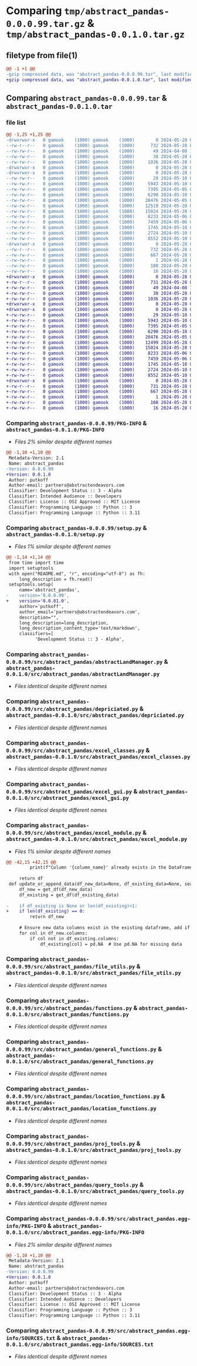 # Comparing `tmp/abstract_pandas-0.0.0.99.tar.gz` & `tmp/abstract_pandas-0.0.1.0.tar.gz`

## filetype from file(1)

```diff
@@ -1 +1 @@
-gzip compressed data, was "abstract_pandas-0.0.0.99.tar", last modified: Tue May 28 06:59:12 2024, max compression
+gzip compressed data, was "abstract_pandas-0.0.1.0.tar", last modified: Tue May 28 07:01:19 2024, max compression
```

## Comparing `abstract_pandas-0.0.0.99.tar` & `abstract_pandas-0.0.1.0.tar`

### file list

```diff
@@ -1,25 +1,25 @@
-drwxrwxr-x   0 gamook    (1000) gamook    (1000)        0 2024-05-28 06:59:12.327555 abstract_pandas-0.0.0.99/
--rw-r--r--   0 gamook    (1000) gamook    (1000)      732 2024-05-28 06:59:12.327555 abstract_pandas-0.0.0.99/PKG-INFO
--rw-rw-r--   0 gamook    (1000) gamook    (1000)       49 2024-04-08 17:04:50.000000 abstract_pandas-0.0.0.99/README.md
--rw-rw-r--   0 gamook    (1000) gamook    (1000)       38 2024-05-28 06:59:12.327555 abstract_pandas-0.0.0.99/setup.cfg
--rw-rw-r--   0 gamook    (1000) gamook    (1000)     1036 2024-05-28 06:59:06.000000 abstract_pandas-0.0.0.99/setup.py
-drwxrwxr-x   0 gamook    (1000) gamook    (1000)        0 2024-05-28 06:59:12.323555 abstract_pandas-0.0.0.99/src/
-drwxrwxr-x   0 gamook    (1000) gamook    (1000)        0 2024-05-28 06:59:12.327555 abstract_pandas-0.0.0.99/src/abstract_pandas/
--rw-rw-r--   0 gamook    (1000) gamook    (1000)       29 2024-05-10 04:14:51.000000 abstract_pandas-0.0.0.99/src/abstract_pandas/__init__.py
--rw-rw-r--   0 gamook    (1000) gamook    (1000)     5943 2024-05-10 08:14:17.000000 abstract_pandas-0.0.0.99/src/abstract_pandas/abstractLandManager.py
--rw-rw-r--   0 gamook    (1000) gamook    (1000)     7395 2024-05-05 05:32:14.000000 abstract_pandas-0.0.0.99/src/abstract_pandas/depriciated.py
--rw-rw-r--   0 gamook    (1000) gamook    (1000)     6290 2024-05-10 04:15:06.000000 abstract_pandas-0.0.0.99/src/abstract_pandas/excel_classes.py
--rw-rw-r--   0 gamook    (1000) gamook    (1000)    20476 2024-05-05 07:05:13.000000 abstract_pandas-0.0.0.99/src/abstract_pandas/excel_gui.py
--rw-rw-r--   0 gamook    (1000) gamook    (1000)    12519 2024-05-28 06:58:53.000000 abstract_pandas-0.0.0.99/src/abstract_pandas/excel_module.py
--rw-rw-r--   0 gamook    (1000) gamook    (1000)    15024 2024-05-28 06:39:39.000000 abstract_pandas-0.0.0.99/src/abstract_pandas/file_utils.py
--rw-rw-r--   0 gamook    (1000) gamook    (1000)     8233 2024-05-06 03:12:41.000000 abstract_pandas-0.0.0.99/src/abstract_pandas/functions.py
--rw-rw-r--   0 gamook    (1000) gamook    (1000)     7459 2024-05-06 03:49:09.000000 abstract_pandas-0.0.0.99/src/abstract_pandas/general_functions.py
--rw-rw-r--   0 gamook    (1000) gamook    (1000)     1745 2024-05-10 04:14:25.000000 abstract_pandas-0.0.0.99/src/abstract_pandas/location_functions.py
--rw-rw-r--   0 gamook    (1000) gamook    (1000)     2724 2024-05-10 05:00:14.000000 abstract_pandas-0.0.0.99/src/abstract_pandas/proj_tools.py
--rw-rw-r--   0 gamook    (1000) gamook    (1000)     8552 2024-05-10 04:14:42.000000 abstract_pandas-0.0.0.99/src/abstract_pandas/query_tools.py
-drwxrwxr-x   0 gamook    (1000) gamook    (1000)        0 2024-05-28 06:59:12.327555 abstract_pandas-0.0.0.99/src/abstract_pandas.egg-info/
--rw-r--r--   0 gamook    (1000) gamook    (1000)      732 2024-05-28 06:59:12.000000 abstract_pandas-0.0.0.99/src/abstract_pandas.egg-info/PKG-INFO
--rw-rw-r--   0 gamook    (1000) gamook    (1000)      667 2024-05-28 06:59:12.000000 abstract_pandas-0.0.0.99/src/abstract_pandas.egg-info/SOURCES.txt
--rw-rw-r--   0 gamook    (1000) gamook    (1000)        1 2024-05-28 06:59:12.000000 abstract_pandas-0.0.0.99/src/abstract_pandas.egg-info/dependency_links.txt
--rw-rw-r--   0 gamook    (1000) gamook    (1000)      108 2024-05-28 06:59:12.000000 abstract_pandas-0.0.0.99/src/abstract_pandas.egg-info/requires.txt
--rw-rw-r--   0 gamook    (1000) gamook    (1000)       16 2024-05-28 06:59:12.000000 abstract_pandas-0.0.0.99/src/abstract_pandas.egg-info/top_level.txt
+drwxrwxr-x   0 gamook    (1000) gamook    (1000)        0 2024-05-28 07:01:19.877855 abstract_pandas-0.0.1.0/
+-rw-r--r--   0 gamook    (1000) gamook    (1000)      731 2024-05-28 07:01:19.873855 abstract_pandas-0.0.1.0/PKG-INFO
+-rw-rw-r--   0 gamook    (1000) gamook    (1000)       49 2024-04-08 17:04:50.000000 abstract_pandas-0.0.1.0/README.md
+-rw-rw-r--   0 gamook    (1000) gamook    (1000)       38 2024-05-28 07:01:19.877855 abstract_pandas-0.0.1.0/setup.cfg
+-rw-rw-r--   0 gamook    (1000) gamook    (1000)     1036 2024-05-28 07:01:14.000000 abstract_pandas-0.0.1.0/setup.py
+drwxrwxr-x   0 gamook    (1000) gamook    (1000)        0 2024-05-28 07:01:19.873855 abstract_pandas-0.0.1.0/src/
+drwxrwxr-x   0 gamook    (1000) gamook    (1000)        0 2024-05-28 07:01:19.873855 abstract_pandas-0.0.1.0/src/abstract_pandas/
+-rw-rw-r--   0 gamook    (1000) gamook    (1000)       29 2024-05-10 04:14:51.000000 abstract_pandas-0.0.1.0/src/abstract_pandas/__init__.py
+-rw-rw-r--   0 gamook    (1000) gamook    (1000)     5943 2024-05-10 08:14:17.000000 abstract_pandas-0.0.1.0/src/abstract_pandas/abstractLandManager.py
+-rw-rw-r--   0 gamook    (1000) gamook    (1000)     7395 2024-05-05 05:32:14.000000 abstract_pandas-0.0.1.0/src/abstract_pandas/depriciated.py
+-rw-rw-r--   0 gamook    (1000) gamook    (1000)     6290 2024-05-10 04:15:06.000000 abstract_pandas-0.0.1.0/src/abstract_pandas/excel_classes.py
+-rw-rw-r--   0 gamook    (1000) gamook    (1000)    20476 2024-05-05 07:05:13.000000 abstract_pandas-0.0.1.0/src/abstract_pandas/excel_gui.py
+-rw-rw-r--   0 gamook    (1000) gamook    (1000)    12499 2024-05-28 07:00:57.000000 abstract_pandas-0.0.1.0/src/abstract_pandas/excel_module.py
+-rw-rw-r--   0 gamook    (1000) gamook    (1000)    15024 2024-05-28 06:39:39.000000 abstract_pandas-0.0.1.0/src/abstract_pandas/file_utils.py
+-rw-rw-r--   0 gamook    (1000) gamook    (1000)     8233 2024-05-06 03:12:41.000000 abstract_pandas-0.0.1.0/src/abstract_pandas/functions.py
+-rw-rw-r--   0 gamook    (1000) gamook    (1000)     7459 2024-05-06 03:49:09.000000 abstract_pandas-0.0.1.0/src/abstract_pandas/general_functions.py
+-rw-rw-r--   0 gamook    (1000) gamook    (1000)     1745 2024-05-10 04:14:25.000000 abstract_pandas-0.0.1.0/src/abstract_pandas/location_functions.py
+-rw-rw-r--   0 gamook    (1000) gamook    (1000)     2724 2024-05-10 05:00:14.000000 abstract_pandas-0.0.1.0/src/abstract_pandas/proj_tools.py
+-rw-rw-r--   0 gamook    (1000) gamook    (1000)     8552 2024-05-10 04:14:42.000000 abstract_pandas-0.0.1.0/src/abstract_pandas/query_tools.py
+drwxrwxr-x   0 gamook    (1000) gamook    (1000)        0 2024-05-28 07:01:19.873855 abstract_pandas-0.0.1.0/src/abstract_pandas.egg-info/
+-rw-r--r--   0 gamook    (1000) gamook    (1000)      731 2024-05-28 07:01:19.000000 abstract_pandas-0.0.1.0/src/abstract_pandas.egg-info/PKG-INFO
+-rw-rw-r--   0 gamook    (1000) gamook    (1000)      667 2024-05-28 07:01:19.000000 abstract_pandas-0.0.1.0/src/abstract_pandas.egg-info/SOURCES.txt
+-rw-rw-r--   0 gamook    (1000) gamook    (1000)        1 2024-05-28 07:01:19.000000 abstract_pandas-0.0.1.0/src/abstract_pandas.egg-info/dependency_links.txt
+-rw-rw-r--   0 gamook    (1000) gamook    (1000)      108 2024-05-28 07:01:19.000000 abstract_pandas-0.0.1.0/src/abstract_pandas.egg-info/requires.txt
+-rw-rw-r--   0 gamook    (1000) gamook    (1000)       16 2024-05-28 07:01:19.000000 abstract_pandas-0.0.1.0/src/abstract_pandas.egg-info/top_level.txt
```

### Comparing `abstract_pandas-0.0.0.99/PKG-INFO` & `abstract_pandas-0.0.1.0/PKG-INFO`

 * *Files 2% similar despite different names*

```diff
@@ -1,10 +1,10 @@
 Metadata-Version: 2.1
 Name: abstract_pandas
-Version: 0.0.0.99
+Version: 0.0.1.0
 Author: putkoff
 Author-email: partners@abstractendeavors.com
 Classifier: Development Status :: 3 - Alpha
 Classifier: Intended Audience :: Developers
 Classifier: License :: OSI Approved :: MIT License
 Classifier: Programming Language :: Python :: 3
 Classifier: Programming Language :: Python :: 3.11
```

### Comparing `abstract_pandas-0.0.0.99/setup.py` & `abstract_pandas-0.0.1.0/setup.py`

 * *Files 1% similar despite different names*

```diff
@@ -1,14 +1,14 @@
 from time import time
 import setuptools
 with open("README.md", "r", encoding="utf-8") as fh:
     long_description = fh.read()
 setuptools.setup(
     name='abstract_pandas',
-    version='0.0.0.99',
+    version='0.0.01.0',
     author='putkoff',
     author_email='partners@abstractendeavors.com',
     description="",
     long_description=long_description,
     long_description_content_type='text/markdown',
     classifiers=[
           'Development Status :: 3 - Alpha',
```

### Comparing `abstract_pandas-0.0.0.99/src/abstract_pandas/abstractLandManager.py` & `abstract_pandas-0.0.1.0/src/abstract_pandas/abstractLandManager.py`

 * *Files identical despite different names*

### Comparing `abstract_pandas-0.0.0.99/src/abstract_pandas/depriciated.py` & `abstract_pandas-0.0.1.0/src/abstract_pandas/depriciated.py`

 * *Files identical despite different names*

### Comparing `abstract_pandas-0.0.0.99/src/abstract_pandas/excel_classes.py` & `abstract_pandas-0.0.1.0/src/abstract_pandas/excel_classes.py`

 * *Files identical despite different names*

### Comparing `abstract_pandas-0.0.0.99/src/abstract_pandas/excel_gui.py` & `abstract_pandas-0.0.1.0/src/abstract_pandas/excel_gui.py`

 * *Files identical despite different names*

### Comparing `abstract_pandas-0.0.0.99/src/abstract_pandas/excel_module.py` & `abstract_pandas-0.0.1.0/src/abstract_pandas/excel_module.py`

 * *Files 1% similar despite different names*

```diff
@@ -42,15 +42,15 @@
         print(f"Column '{column_name}' already exists in the DataFrame. No changes made.")
 
     return df
 def update_or_append_data(df_new_data=None, df_existing_data=None, search_column=None, search_value=None, clear_duplicates=False):
     df_new = get_df(df_new_data)
     df_existing = get_df(df_existing_data)
     
-    if df_existing is None or len(df_existing)<1:
+    if len(df_existing) == 0:
         return df_new
 
     # Ensure new data columns exist in the existing dataframe, add if not
     for col in df_new.columns:
         if col not in df_existing.columns:
             df_existing[col] = pd.NA  # Use pd.NA for missing data
```

### Comparing `abstract_pandas-0.0.0.99/src/abstract_pandas/file_utils.py` & `abstract_pandas-0.0.1.0/src/abstract_pandas/file_utils.py`

 * *Files identical despite different names*

### Comparing `abstract_pandas-0.0.0.99/src/abstract_pandas/functions.py` & `abstract_pandas-0.0.1.0/src/abstract_pandas/functions.py`

 * *Files identical despite different names*

### Comparing `abstract_pandas-0.0.0.99/src/abstract_pandas/general_functions.py` & `abstract_pandas-0.0.1.0/src/abstract_pandas/general_functions.py`

 * *Files identical despite different names*

### Comparing `abstract_pandas-0.0.0.99/src/abstract_pandas/location_functions.py` & `abstract_pandas-0.0.1.0/src/abstract_pandas/location_functions.py`

 * *Files identical despite different names*

### Comparing `abstract_pandas-0.0.0.99/src/abstract_pandas/proj_tools.py` & `abstract_pandas-0.0.1.0/src/abstract_pandas/proj_tools.py`

 * *Files identical despite different names*

### Comparing `abstract_pandas-0.0.0.99/src/abstract_pandas/query_tools.py` & `abstract_pandas-0.0.1.0/src/abstract_pandas/query_tools.py`

 * *Files identical despite different names*

### Comparing `abstract_pandas-0.0.0.99/src/abstract_pandas.egg-info/PKG-INFO` & `abstract_pandas-0.0.1.0/src/abstract_pandas.egg-info/PKG-INFO`

 * *Files 2% similar despite different names*

```diff
@@ -1,10 +1,10 @@
 Metadata-Version: 2.1
 Name: abstract_pandas
-Version: 0.0.0.99
+Version: 0.0.1.0
 Author: putkoff
 Author-email: partners@abstractendeavors.com
 Classifier: Development Status :: 3 - Alpha
 Classifier: Intended Audience :: Developers
 Classifier: License :: OSI Approved :: MIT License
 Classifier: Programming Language :: Python :: 3
 Classifier: Programming Language :: Python :: 3.11
```

### Comparing `abstract_pandas-0.0.0.99/src/abstract_pandas.egg-info/SOURCES.txt` & `abstract_pandas-0.0.1.0/src/abstract_pandas.egg-info/SOURCES.txt`

 * *Files identical despite different names*

